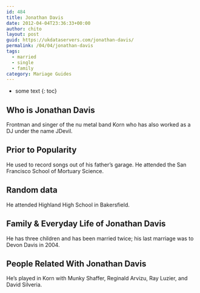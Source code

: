 ```yaml
---
id: 484
title: Jonathan Davis
date: 2012-04-04T23:36:33+00:00
author: chito
layout: post
guid: https://ukdataservers.com/jonathan-davis/
permalink: /04/04/jonathan-davis  
tags:
  - married
  - single
  - family
category: Mariage Guides
---
```


* some text
{: toc}


## Who is  Jonathan Davis
                  
                  
                  
Frontman and singer of the nu metal band Korn who has also worked as a DJ under the name JDevil.
                  
                
                
                
## Prior to Popularity 
                  
                  
                  
He used to record songs out of his father&#8217;s garage. He attended the San Francisco School of Mortuary Science.
                  
                
                
                
## Random data 
                  
                  
                  
He attended Highland High School in Bakersfield.
                  
                
                
                
## Family & Everyday Life of Jonathan Davis
                  
                  
                  
He has three children and has been married twice; his last marriage was to Devon Davis in 2004.
                  
                
                
                
## People Related With  Jonathan Davis
                  
                  
                  
He&#8217;s played in Korn with Munky Shaffer, Reginald Arvizu, Ray Luzier, and David Silveria.
                  
                
              
            
          
          
          
    
    
  
